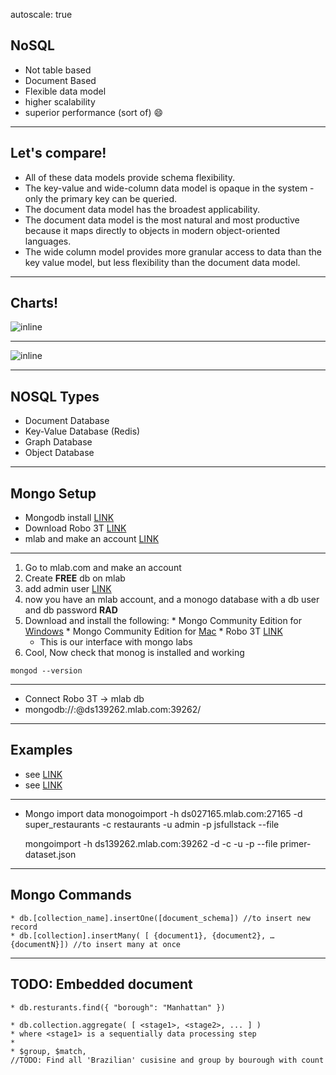autoscale: true
## NoSQL
 * Not table based
 * Document Based
 * Flexible data model
 * higher scalability 
 * superior performance (sort of) :smile:

---

## Let's compare!
  * All of these data models provide schema flexibility.
  * The key-value and wide-column data model is opaque in the system - only the primary key can be queried.
  * The document data model has the broadest applicability.
  * The document data model is the most natural and most productive because it maps directly to objects in modern object-oriented languages.
  * The wide column model provides more granular access to data than the key value model, but less flexibility than the document data model.
  
---
## Charts!
  ![inline](http://makble.com/images/mongodb-advantages-disadvantages.png)

---

  ![inline](https://s-media-cache-ak0.pinimg.com/originals/cd/f0/1b/cdf01ba5ff75affe1400e812d36577a1.gif)

---

## NOSQL Types
  * Document Database
  * Key-Value Database (Redis)
  * Graph Database
  * Object Database

---

## Mongo Setup
  * Mongodb install [LINK](https://www.mongodb.com/download-center#previous)
  * Download Robo 3T [LINK](https://robomongo.org)
  * mlab and make an account [LINK](https://www.mlab.com)

---

  1. Go to mlab.com and make an account
  2. Create **FREE** db on mlab
  3. add admin user [LINK](https://www.dropbox.com/s/gb4q3uzufeb21jl/mlab.png?dl=0)
  4. now you have an mlab account, and a monogo database with a db user and db password **RAD**
  5. Download and install the following:
    * Mongo Community Edition for [Windows](https://docs.mongodb.com/manual/tutorial/install-mongodb-on-windows/)
    * Mongo Community Edition for [Mac](https://docs.mongodb.com/manual/tutorial/install-mongodb-on-os-x/)
    * Robo 3T [LINK](https://robomongo.org)
      * This is our interface with mongo labs
  6. Cool, Now check that monog is installed and working 
  ```shell
  mongod --version
  ```

---

  * Connect Robo 3T -> mlab db
  * mongodb://<dbuser>:<dbpassword>@ds139262.mlab.com:39262/<databasename>

--- 

## Examples
* see [LINK](https://www.dropbox.com/s/zbi0omwh957qglv/mlab2.png?dl=0)
* see [LINK](https://www.dropbox.com/s/zbi0omwh957qglv/mlab2.png?dl=0)

---

  * Mongo import data
  monogoimport -h ds027165.mlab.com:27165 -d super_restaurants -c restaurants -u admin -p jsfullstack --file 

    mongoimport -h ds139262.mlab.com:39262 -d <databasename> -c <collections> -u <user>  -p <password> --file primer-dataset.json

---

## Mongo Commands
    * db.[collection_name].insertOne([document_schema]) //to insert new record
    * db.[collection].insertMany( [ {document1}, {document2}, … {documentN}]) //to insert many at once

---

## TODO: Embedded document
    * db.resturants.find({ "borough": "Manhattan" })

    * db.collection.aggregate( [ <stage1>, <stage2>, ... ] )
    * where <stage1> is a sequentially data processing step
    * 
    * $group, $match, 
    //TODO: Find all 'Brazilian' cusisine and group by bourough with count
   




